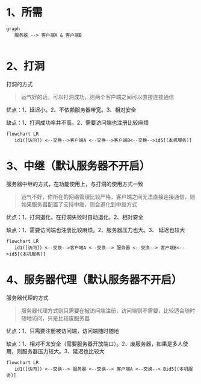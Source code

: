 <!--
 * @Author: snltty
 * @Date: 2022-08-28 13:00:03
 * @LastEditors: snltty
 * @LastEditTime: 2022-08-28 14:40:37
 * @version: v1.0.0
 * @Descripttion: 功能说明
 * @FilePath: \打洞系列视频\概念.md
-->
# 1、所需
```mermaid
graph 
   服务器 --> 客户端A & 客户端B
   
```

# 2、打洞
打洞的方式
>运气好的话，可以打洞成功，则两个客户端之间可以直接连接通信

优点：1、延迟小。2、不依赖服务器带宽。3、相对安全

缺点：1、打洞成功率并不高。2、需要访问端也注册比较麻烦
```mermaid
flowchart LR
   id1([访问]) <--交换-->客户端A <--交换-->客户端B<--交换-->id5[(本机服务)]
```

# 3、中继（默认服务器不开启）
服务器中继的方式，在功能使用上，与打洞的使用方式一致
>运气不好，你所在的网络管理比较严格，客户端之间无法直接连接通信，则如果服务器配置了支持中继，则会退化到中继方式

优点：1、打洞退化，在打洞失败时自动退化。2、相对安全

缺点：1、需要访问端也注册比较麻烦。2、服务器压力也大。3、 延迟也较大
```mermaid
flowchart LR
   id1([访问]) <--交换-->客户端A <--交换--> 服务器 <--交换--> 客户端B<-->id5[(本机服务)]
```

# 4、服务器代理（默认服务器不开启）
服务器代理的方式
> 服务器代理方式则只需要在被访问端注册，访问端则不需要，比较适合随时随地访问，只是比较废服务器

优点：1、只需要注册被访问端，访问端随时随地

缺点：1、相对不太安全（需要服务器开放端口）。2、废服务器，如果是多人使用，则服务器压力较大。3、延迟也比较大
```mermaid
flowchart LR
   id1([访问]) <--交换--> 服务器 <--交换--> 客户端A <--交换--> Bid5[(本机服务)]
```